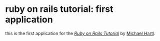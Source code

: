 # ruby on rails tutorial: first application

this is the first application for the
[*Ruby on Rails Tutorial*](http://railstutorial.org/)
by [Michael Hartl](http://michaelhartl.com/).